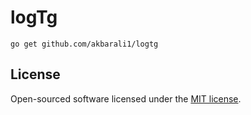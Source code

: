 # logTg
```
go get github.com/akbarali1/logtg
```

## License

Open-sourced software licensed under the [MIT license](https://opensource.org/licenses/MIT).
